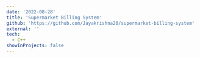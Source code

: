 ```yaml
---
date: '2022-08-28'
title: 'Supermarket Billing System'
github: 'https://github.com/Jayakrishna20/supermarket-billing-system'
external: ''
tech:
  - C++
showInProjects: false
---
```


